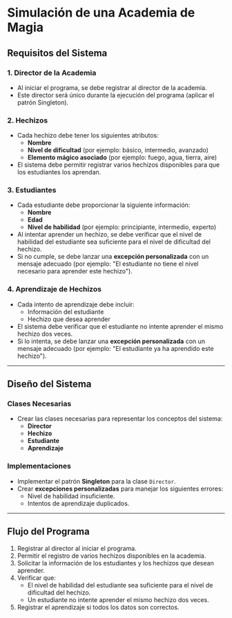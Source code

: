 # Simulación de una Academia de Magia

## Requisitos del Sistema

### 1. Director de la Academia
- Al iniciar el programa, se debe registrar al director de la academia.
- Este director será único durante la ejecución del programa (aplicar el patrón Singleton).

### 2. Hechizos
- Cada hechizo debe tener los siguientes atributos:
    - **Nombre**
    - **Nivel de dificultad** (por ejemplo: básico, intermedio, avanzado)
    - **Elemento mágico asociado** (por ejemplo: fuego, agua, tierra, aire)
- El sistema debe permitir registrar varios hechizos disponibles para que los estudiantes los aprendan.

### 3. Estudiantes
- Cada estudiante debe proporcionar la siguiente información:
    - **Nombre**
    - **Edad**
    - **Nivel de habilidad** (por ejemplo: principiante, intermedio, experto)
- Al intentar aprender un hechizo, se debe verificar que el nivel de habilidad del estudiante sea suficiente para el nivel de dificultad del hechizo.
- Si no cumple, se debe lanzar una **excepción personalizada** con un mensaje adecuado (por ejemplo: "El estudiante no tiene el nivel necesario para aprender este hechizo").

### 4. Aprendizaje de Hechizos
- Cada intento de aprendizaje debe incluir:
    - Información del estudiante
    - Hechizo que desea aprender
- El sistema debe verificar que el estudiante no intente aprender el mismo hechizo dos veces.
- Si lo intenta, se debe lanzar una **excepción personalizada** con un mensaje adecuado (por ejemplo: "El estudiante ya ha aprendido este hechizo").

---

## Diseño del Sistema

### Clases Necesarias
- Crear las clases necesarias para representar los conceptos del sistema:
    - **Director**
    - **Hechizo**
    - **Estudiante**
    - **Aprendizaje**

### Implementaciones
- Implementar el patrón **Singleton** para la clase `Director`.
- Crear **excepciones personalizadas** para manejar los siguientes errores:
    - Nivel de habilidad insuficiente.
    - Intentos de aprendizaje duplicados.

---

## Flujo del Programa

1. Registrar al director al iniciar el programa.
2. Permitir el registro de varios hechizos disponibles en la academia.
3. Solicitar la información de los estudiantes y los hechizos que desean aprender.
4. Verificar que:
    - El nivel de habilidad del estudiante sea suficiente para el nivel de dificultad del hechizo.
    - Un estudiante no intente aprender el mismo hechizo dos veces.
5. Registrar el aprendizaje si todos los datos son correctos.